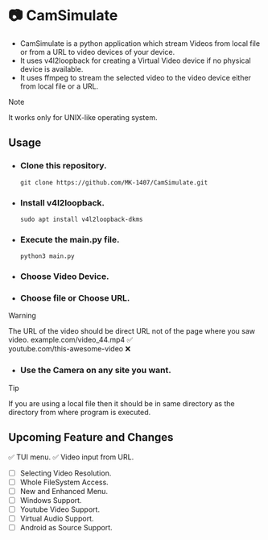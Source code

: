 # 📷 CamSimulate
- CamSimulate is a python application which stream Videos from local file or from a URL to video devices of your device.
- It uses v4l2loopback for creating a Virtual Video device if no physical device is available.
- It uses ffmpeg to stream the selected video to the video device either from local file or a URL.

> [!NOTE]
> It works only for UNIX-like operating system.
## Usage
- ### Clone this repository.
   ```
   git clone https://github.com/MK-1407/CamSimulate.git
   ```
- ### Install v4l2loopback.
   ```
   sudo apt install v4l2loopback-dkms
   ```
- ### Execute the main.py file.
   ```
   python3 main.py
   ```
- ### Choose Video Device.
- ### Choose file or Choose URL.
> [!WARNING]
> The URL of the video should be direct URL not of the page where you saw video. 
> example.com/video_44.mp4 ✅️  
> youtube.com/this-awesome-video ❌️
- ### Use the Camera on any site you want.
> [!TIP]
> If you are using a local file then it should be in same directory as the directory from where program is executed.
## Upcoming Feature and Changes
  ✅️ TUI menu.
  ✅️ Video input from URL.
- [ ] Selecting Video Resolution.
- [ ] Whole FileSystem Access.
- [ ] New and Enhanced Menu.
- [ ] Windows Support.
- [ ] Youtube Video Support.
- [ ] Virtual Audio Support.
- [ ] Android as Source Support.